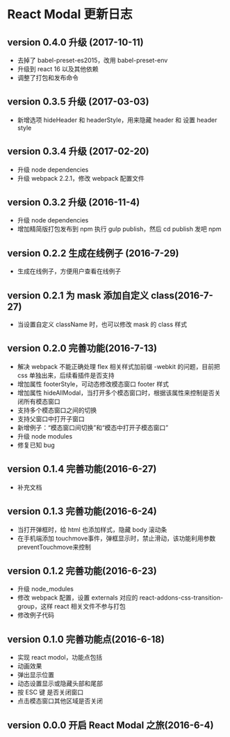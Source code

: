 # React Modal 更新日志

## version 0.4.0  升级 (2017-10-11)

* 去掉了 babel-preset-es2015，改用 babel-preset-env
* 升级到 react 16 以及其他依赖
* 调整了打包和发布命令

## version 0.3.5  升级 (2017-03-03)

* 新增选项 hideHeader 和 headerStyle，用来隐藏 header 和 设置 header style

## version 0.3.4  升级 (2017-02-20)

* 升级 node dependencies
* 升级 webpack 2.2.1，修改 webpack 配置文件

## version 0.3.2  升级 (2016-11-4)

* 升级 node dependencies
* 增加精简版打包发布到 npm 
  执行 gulp publish，然后 cd publish 发吧 npm

## version 0.2.2  生成在线例子 (2016-7-29)

* 生成在线例子，方便用户查看在线例子

## version 0.2.1  为 mask 添加自定义 class(2016-7-27)

* 当设置自定义 className 时，也可以修改 mask 的 class 样式

## version 0.2.0  完善功能(2016-7-13)

* 解决 webpack 不能正确处理 flex 相关样式加前缀 -webkit 的问题，目前把 css 单独出来，后续看插件是否支持
* 增加属性 footerStyle，可动态修改模态窗口 footer 样式
* 增加属性 hideAllModal，当打开多个模态窗口时，根据该属性来控制是否关闭所有模态窗口
* 支持多个模态窗口之间的切换
* 支持父窗口中打开子窗口
* 新增例子：“模态窗口间切换”和“模态中打开子模态窗口”
* 升级 node modules
* 修复已知 bug

## version 0.1.4  完善功能(2016-6-27)

* 补充文档

## version 0.1.3  完善功能(2016-6-24)

* 当打开弹框时，给 html 也添加样式，隐藏 body 滚动条
* 在手机端添加 touchmove事件，弹框显示时，禁止滑动，该功能利用参数preventTouchmove来控制

## version 0.1.2  完善功能(2016-6-23)

* 升级 node_modules
* 修改 webpack 配置，设置 externals 对应的 react-addons-css-transition-group，这样 react 相关文件不参与打包
* 修改例子代码

## version 0.1.0  完善功能点(2016-6-18)

* 实现 react modol，功能点包括
* 动画效果
* 弹出显示位置
* 动态设置显示或隐藏头部和尾部
* 按 ESC 键 是否关闭窗口
* 点击模态窗口其他区域是否关闭

## version 0.0.0  开启 React Modal 之旅(2016-6-4)

